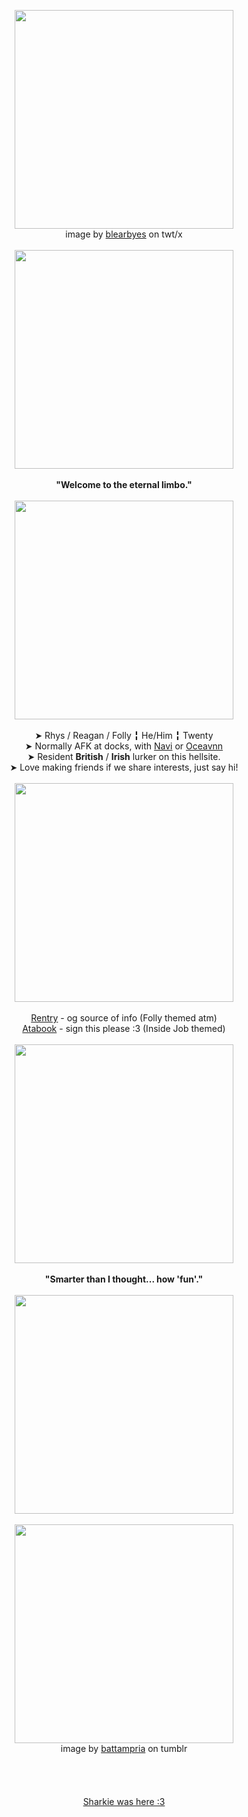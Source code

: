<p align="center">
<img src="https://pbs.twimg.com/media/GOyCDrtbEAAhTYK.jpg:large" width="350px">
<br>image by <a href="https://x.com/blearbyes">blearbyes</a> on twt/x
<br>
<br><img src="https://dividers.crd.co/assets/images/gallery05/a55020a3.gif?v=05d33f91" width="350px">
<br><br><b>"Welcome to the eternal limbo."</b>
<br>
<br><img src="https://dividers.crd.co/assets/images/gallery09/5e0c488c.png?v=05d33f91" width="350px">
<br><br>➤ Rhys / Reagan / Folly ╏ He/Him ╏ Twenty
<br>➤ Normally AFK at docks, with <a href="https://github.com/Sharksters">Navi</a> or <a href="https://rentry.co/creature-of-indiscernible-origin">Oceavnn</a>
<br>➤ Resident <b>British</b> / <b>Irish</b> lurker on this hellsite.
<br>➤ Love making friends if we share interests, just say hi!
<br>
<br><img src="https://dividers.crd.co/assets/images/gallery09/5e0c488c.png?v=05d33f91" width="350px">
<br>
  <br> <a href="https://rentry.co/NlGHTMAREPARASITE">Rentry</a> - og source of info (Folly themed atm)
  <br> <a href="https://cognitoinc.atabook.org/">Atabook</a> - sign this please :3 (Inside Job themed)
<br>
<br><img src="https://dividers.crd.co/assets/images/gallery09/5e0c488c.png?v=05d33f91" width="350px">
<br><br><b>"Smarter than I thought... how 'fun'."</b>
<br>
<rb></rb>
<br><img src="https://dividers.crd.co/assets/images/gallery05/a55020a3.gif?v=05d33f91" width="350px">
<br>
<br><img src="https://64.media.tumblr.com/32e3dea4427e8eec445736bc9a7043e9/2ebe5bfcb96a69ad-21/s640x960/5d802eda93bdb8671f2139a3d020909aefb501e4.gifv" width="350px">
<br>image by <a href="https://battampria.tumblr.com/post/752848184180604928/folly-graphics">battampria</a> on tumblr
<br>
<br>
<br>
<br>
<br>
<a href="https://github.com/Sharksters">Sharkie was here :3</a>

